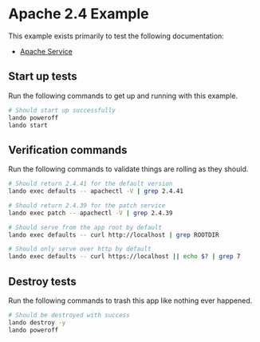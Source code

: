 # Apache 2.4 Example

This example exists primarily to test the following documentation:

* [Apache Service](https://docs.lando.dev/plugins/apache)

## Start up tests

Run the following commands to get up and running with this example.

```bash
# Should start up successfully
lando poweroff
lando start
```

## Verification commands

Run the following commands to validate things are rolling as they should.

```bash
# Should return 2.4.41 for the default version
lando exec defaults -- apachectl -V | grep 2.4.41

# Should return 2.4.39 for the patch service
lando exec patch -- apachectl -V | grep 2.4.39

# Should serve from the app root by default
lando exec defaults -- curl http://localhost | grep ROOTDIR

# Should only serve over http by default
lando exec defaults -- curl https://localhost || echo $? | grep 7
```

## Destroy tests

Run the following commands to trash this app like nothing ever happened.

```bash
# Should be destroyed with success
lando destroy -y
lando poweroff
```
